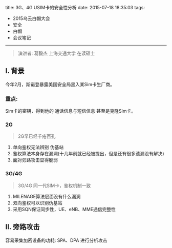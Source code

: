 title: 3G、4G USIM卡的安全性分析
date: 2015-07-18 18:35:03
tags:
- 2015乌云白帽大会
- 安全
- 白帽
- 会议笔记

---

> 演讲者: 葛毅杰
> 上海交通大学 在读硕士

## I. 背景

今年2月，斯诺登暴露美国安全局黑入某Sim卡生厂商。

<!--more-->
### 重点: 

Sim卡的密钥，得到他的 通话信息与短信信息 甚至是克隆Sim卡。

### 2G

> 2G早已经千疮百孔

1. 单向鉴权无法辨别 伪基站
2. 鉴权算法本身存在漏洞(十几年前就已经被提出，但是还有很多遗漏没有解决)
3. 面对旁路攻击显得脆弱


### 3G/4G

> 3G/4G 同一代SIM卡，鉴权机制一致

1. MILENAGE算法层面没有什么漏洞
2. 双向鉴权可以识别伪基站
3. 采用SQN保证同步性，UE、eNB、MME通信完整性


## II. 旁路攻击

容易采集加密设备的功耗: SPA、DPA 进行分析攻击

